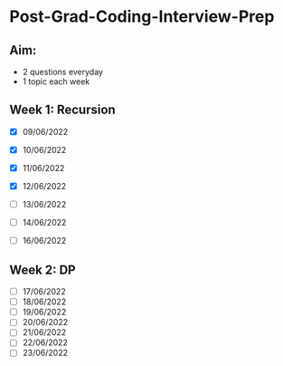 # Post-Grad-Coding-Interview-Prep

## Aim: 
- 2 questions everyday
- 1 topic each week

## Week 1: Recursion
- [x] 09/06/2022
- [x] 10/06/2022
- [x] 11/06/2022
- [x] 12/06/2022
- [ ] 13/06/2022
- [ ] 14/06/2022
- [ ] 16/06/2022


## Week 2: DP
- [ ] 17/06/2022
- [ ] 18/06/2022
- [ ] 19/06/2022
- [ ] 20/06/2022
- [ ] 21/06/2022
- [ ] 22/06/2022
- [ ] 23/06/2022
